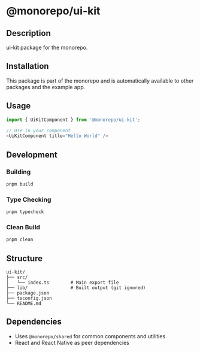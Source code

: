 # @monorepo/ui-kit

## Description

ui-kit package for the monorepo.

## Installation

This package is part of the monorepo and is automatically available to other packages and the example app.

## Usage

```typescript
import { UiKitComponent } from '@monorepo/ui-kit';

// Use in your component
<UiKitComponent title="Hello World" />
```

## Development

### Building

```bash
pnpm build
```

### Type Checking

```bash
pnpm typecheck
```

### Clean Build

```bash
pnpm clean
```

## Structure

```
ui-kit/
├── src/
│   └── index.ts        # Main export file
├── lib/                # Built output (git ignored)
├── package.json
├── tsconfig.json
└── README.md
```

## Dependencies

- Uses `@monorepo/shared` for common components and utilities
- React and React Native as peer dependencies
